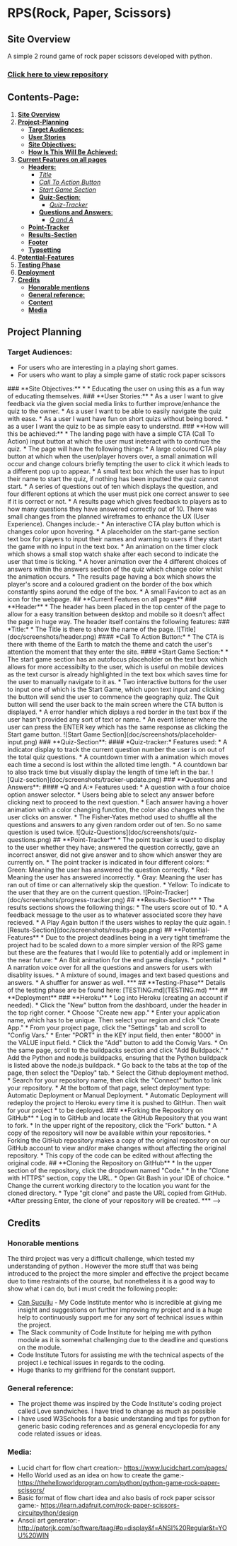 # **RPS(Rock, Paper, Scissors)**
## **Site Overview**
A simple 2 round game of rock paper scissors developed with python.

### [Click here to view repository](https://github.com/leebri101/rock-paper-scissors)

## Contents-Page:
1. [**Site Overview**](#site-overview)
1. [**Project-Planning**](#project-planning)
    * [**Target Audiences:**](#target-audiences)
    * [**User Stories**](#user-stories)
    * [**Site Objectives:**](#site-objectives)
    * [**How Is This Will Be Achieved:**](#how-will-this-be-achieved)
1. [**Current Features on all pages**](#current-features-on-all-pages)
    * [**Headers:**](#headers)
        * [*Title*](#Title)
        * [*Call To Action Button*](#call-to-action-button)
        * [*Start Game Section*](#start-game-section)
      * [**Quiz-Section**:](#quiz-section)
          * [*Quiz-Tracker*](#quiz-tracker)
      * [**Questions and Answers**:](#questions-and-answers)
          * [*Q and A*](#q-and-a)
    * [**Point-Tracker**](#point-tracker)
    * [**Results-Section**](#results-section)
    * [**Footer**](#footer)
    * [**Typsetting**](#typesetting)
1. [**Potential-Features**](#future-enhancements)
1. [**Testing Phase**](#testing-phase)
1. [**Deployment**](#deployment)
1. [**Credits**](#credits)
    * [**Honorable mentions**](#honorable-mentions)
    * [**General reference:**](#general-reference)
    * [**Content**](#content)
    * [**Media**](#media)

## **Project Planning**
### **Target Audiences:**
* For users who are interesting in a playing short games.
* For users who want to play a simple game of static rock paper scissors

<!-->
### **Site Objectives:**
* 
* Educating the user on using this as a fun way of educating themselves.

### **User Stories:**
* As a user I want to give feedback via the given social media links to further 
improve/enhance the quiz to the owner.
* As a user I want to be able to easily navigate the quiz with ease.
* As a user I want have fun on short quizs without being bored.
* as a user I want the quiz to be as simple easy to understnd.

### **How will this be achieved:**
* The landing page with have a simple CTA (Call To Action) input button at which the user must ineteract with to continue the quiz.
* The page will have the following things:
    * A large coloured CTA play button at which when the user/player hovers over, a small animation will occur and change colours briefly tempting the user to click it which leads to a different pop up to appear.
    * A small text box which the user has to input their name to start the quiz, if nothing has been inputted the quiz cannot start.
    * A series of questions out of ten which displays the question, and four different options at which the user must pick one correct answer to see if it is correct or not.
    * A results page which gives feedback to players as to how many questions they have answered correctly out of 10. 

There was small changes from the planned wireframes to enhance the UX (User Experience). 
Changes include:-
* An interactive CTA play button which is changes color upon hovering.
* A placeholder on the start-game section text box for players to input their names and warning to users if they start the game with no input in the text box.
* An animation on the timer clock which shows a small stop watch shake after each second to indicate the user that time is ticking.
* A hover animation over the 4 different choices of answers within the answers section of the quiz which change color whilst the animation occurs.
* The results page having a box which shows the player's score and a coloured gradient on the border of the box which constantly spins aorund the edge of the box.
* A small Favicon to act as an icon for the webpage.

## **Current Features on all pages**
###  **Header**
* The header has been placed in the top center of the page to allow for a easy transition between desktop and mobile so it doesn't affect the page in huge way. 

 The header itself contains the following features: 

### *Title:*
* The Title is there to show the name of the page.

![Title](doc/screenshots/header.png)

#### *Call To Action Button:*
* The CTA is there with theme of the Earth to match the theme and catch the user's attention the moment that they enter the site. 
    

#### *Start Game Section:*
* The start game section has an autofocus placeholder on the text box which allows for more accessibilty to the user, which is useful on mobile devices as the text cursor is already highlighted in the text box which saves time for the user to manually navigate to it as. 
* Two interactive buttons for the user to input one of which is the Start Game, which upon text input and clicking the button will send the user to commence the geography quiz. The Quit button will send the user back to the main screen where the CTA button is displayed.
* A error handler which diplays a red border in the text box if the user hasn't provided any sort of text or name.
* An event listener where the user can press the ENTER key which has the same response as clicking the Start game button. 

  ![Start Game Section](doc/screenshots/placeholder-input.png)

### **Quiz-Section**:
#### *Quiz-tracker:*
Features used:
* A indicator display to track the current question number the user is on out of the total quiz questions.
* A countdown timer with a animation which moves each time a second is lost within the alloted time length.
* A countdown bar to also track time but visually display the length of time left in the bar.
![Quiz-section](doc/screenshots/tracker-update.png)

### **Questions and Answers**:
#### *Q and A:*
Features used:
* A question with a four choice option answer selector. 
* Users being able to select any answer before clicking next to proceed to the next question.
* Each answer having a hover animation with a color changing function,  the color also changes when the user clicks on answer. 
* The Fisher-Yates method used to shuffle all the questions and answers to any given random order out of ten. So no same question is used twice.

![Quiz-Questions](doc/screenshots/quiz-questions.png)

## **Point-Tracker**
* The point tracker is used to display to the user whether they have; answered the question correctly, gave an incorrect answer, did not give answer and to show which answer they are currently on.
* The point tracker is indicated in four different colors:
    * Green: Meaning the user has answered the question correctly.
    * Red: Meaning the user has answered incorrectly.
    * Gray: Meaning the user has ran out of time or can alternatively skip the question.
    * Yellow: To indicate to the user that they are on the current question.
![Point-Tracker](doc/screenshots/progress-tracker.png)

## **Results-Section**
* The results sections shows the following things:
    * The users score out of 10.
    * A feedback message to the user as to whatever associated score they have recieved.
    * A Play Again button if the users wishes to replay the quiz again.
![Resuts-Section](doc/screenshots/results-page.png)

## **Potential-Features**
* Due to the project deadlines being in a very tight timeframe the project had to be scaled down to a more simpler version of the RPS game but these are the features that I would like to potentially add or implement in the near future:
    * An 8bit animation for the end game displays.
    * potential 
    * A narration voice over for all the questions and answers for users with disablity issues.
    * A mixture of sound, images and text based questions and answers.
    * A shuffler for answer as well.

***
## **Testing-Phase**
Details of the testing phase are be found here: [TESTING.md](TESTING.md)
***

## **Deployment**

### **Heroku**
* Log into Heroku (creating an account if needed).
* Click the "New" button from the dashboard, under the header in the top right corner.
* Choose "Create new app."
* Enter your application name, which has to be unique. Then select your region and click "Create App."
* From your project page, click the "Settings" tab and scroll to "Config Vars."
* Enter "PORT" in the KEY input field, then enter "8000" in the VALUE input field.
* Click the "Add" button to add the Convig Vars.
* On the same page, scroll to the buildpacks section and click "Add Buildpack."
* Add the Python and node.js buildpacks, ensuring that the Python buildpack is listed above the node.js buildpack.
* Go back to the tabs at the top of the page, then select the "Deploy" tab.
* Select the Github deployment method.
* Search for your repository name, then click the "Connect" button to link your repository.
* At the bottom of that page, select deployment type: Automatic Deployment or Manual Deployment. 
* Automatic Deployment will redeploy the project to Heroku every time it is pushed to GitHun. Then wait for your project * to be deployed.

### **Forking the Repository on GitHub**
* Log in to GitHub and locate the GitHub Repository that you want to fork.
* In the upper right of the repository, click the "Fork" button.
* A copy of the repository will now be available within your repositories.
* Forking the GitHub repository makes a copy of the original repository on our GitHub account to view and/or make changes without affecting the original repository. 
* This copy of the code can be edited without affecting the original code.

## **Cloning the Repository on GitHub**
* In the upper section of the repository, click the dropdown named "Code."
* In the "Clone with HTTPS" section, copy the URL.
* Open Git Bash in your IDE of choice.
* Change the current working directory to the location you want for the cloned directory.
* Type "git clone" and paste the URL copied from GitHub.
*After pressing Enter, the clone of your repository will be created.
***
-->
 ## **Credits**
### **Honorable mentions**
The third project was very a difficult challenge, which tested my understanding of python . However the more stuff that was being introduced to the project the more simpler and effective the project became due to time restraints of the course, but nonetheless it is a good way to show what i can do, but i must credit the following people:
 * [Can Sucullu](https://github.com/cansucullu) - My Code Institute mentor who is incredible at giving me insight and suggestions on further improving my project and is a huge help to continuously support me for any sort of technical issues within the project.
* The Slack community of Code Institute for helping me with python module as it is somewhat challenging due to the deadline and questions on the module.
* Code Institute Tutors for assisting me with the technical aspects of the project i.e techical issues in regards to the coding. 
* Huge thanks to my girlfriend for the constant support.

### **General reference:**
* The project theme was inspired by the Code Institute's coding project called Love sandwiches. I have tried to change as much as possible 
* I have used W3Schools for a basic understanding and tips for python for generic basic coding references and as general encyclopedia for any code related issues or ideas.

### **Media:**
* Lucid chart for flow chart creation:- https://www.lucidchart.com/pages/ 
* Hello World used as an idea on how to create the game:- https://thehelloworldprogram.com/python/python-game-rock-paper-scissors/
* Basic format of flow chart idea and also basis of rock paper scissor game:- https://learn.adafruit.com/rock-paper-scissors-circuitpython/design
* Anscii art generator:- http://patorjk.com/software/taag/#p=display&f=ANSI%20Regular&t=YOU%20WIN